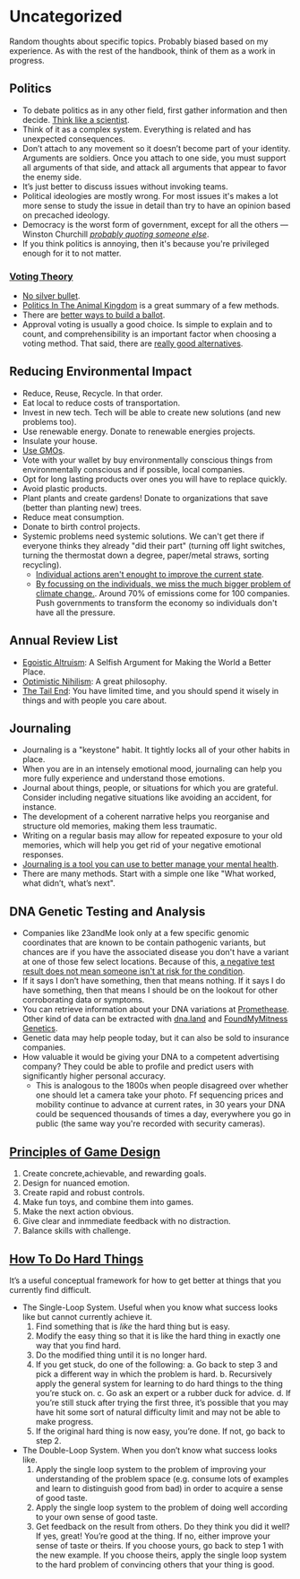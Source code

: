 # Uncategorized

Random thoughts about specific topics. Probably biased based on my experience. As with the rest of the handbook, think of them as a work in progress.

## Politics

- To debate politics as in any other field, first gather information and then decide. [Think like a scientist](https://waitbutwhy.com/2019/09/thinking-ladder.html).
- Think of it as a complex system. Everything is related and has unexpected consequences.
- Don’t attach to any movement so it doesn’t become part of your identity. Arguments are soldiers. Once you attach to one side, you must support all arguments of that side, and attack all arguments that appear to favor the enemy side.
- It’s just better to discuss issues without invoking teams.
- Political ideologies are mostly wrong. For most issues it's makes a lot more sense to study the issue in detail than try to have an opinion based on precached ideology.
- Democracy is the worst form of government, except for all the others — Winston Churchill [_probably quoting someone else_](https://richardlangworth.com/worst-form-of-government).
- If you think politics is annoying, then it's because you're privileged enough for it to not matter.

### [Voting Theory](https://www.lesswrong.com/posts/D6trAzh6DApKPhbv4/a-voting-theory-primer-for-rationalists)

- [No silver bullet](https://en.wikipedia.org/wiki/Arrow%27s_impossibility_theorem).
- [Politics In The Animal Kingdom](http://www.cgpgrey.com/politics-in-the-animal-kingdom/) is a great summary of a few methods.
- There are [better ways to build a ballot](https://ncase.me/ballot/).
- Approval voting is usually a good choice. Is simple to explain and to count, and comprehensibility is an important factor when choosing a voting method. That said, there are [really good alternatives](https://electionscience.github.io/vse-sim/VSEbasic/).

## Reducing Environmental Impact

- Reduce, Reuse, Recycle. In that order.
- Eat local to reduce costs of transportation.
- Invest in new tech. Tech will be able to create new solutions (and new problems too).
- Use renewable energy. Donate to renewable energies projects.
- Insulate your house.
- [Use GMOs](https://www.bio.org/blogs/gmos-have-benefits-environment).
- Vote with your wallet by buy environmentally conscious things from environmentally conscious and if possible, local companies.
- Opt for long lasting products over ones you will have to replace quickly.
- Avoid plastic products.
- Plant plants and create gardens! Donate to organizations that save (better than planting new) trees.
- Reduce meat consumption.
- Donate to birth control projects.
- Systemic problems need systemic solutions. We can't get there if everyone thinks they already "did their part" (turning off light switches, turning the thermostat down a degree, paper/metal straws, sorting recycling).
  - [Individual actions aren't enought to improve the current state](https://www.youtube.com/watch?v=DYLWZPFEWTw).
  - [By focussing on the individuals, we miss the much bigger problem of climate change.](https://youtu.be/RSgXcFdHxFI?list=WL). Around 70% of emissions come for 100 companies. Push governments to transform the economy so individuals don't have all the pressure.

## Annual Review List

- [Egoistic Altruism](https://youtu.be/rvskMHn0sqQ): A Selfish Argument for Making the World a Better Place.
- [Optimistic Nihilism](https://youtu.be/MBRqu0YOH14): A great philosophy.
- [The Tail End](https://waitbutwhy.com/2015/12/the-tail-end.html): You have limited time, and you should spend it wisely in things and with people you care about.

## Journaling

- Journaling is a "keystone" habit. It tightly locks all of your other habits in place.
- When you are in an intensely emotional mood, journaling can help you more fully experience and understand those emotions.
- Journal about things, people, or situations for which you are grateful. Consider including negative situations like avoiding an accident, for instance.
- The development of a coherent narrative helps you reorganise and structure old memories, making them less traumatic.
- Writing on a regular basis may allow for repeated exposure to your old memories, which will help you get rid of your negative emotional responses.
- [Journaling is a tool you can use to better manage your mental health](https://nesslabs.com/dear-diary).
- There are many methods. Start with a simple one like "What worked, what didn’t, what’s next".

## DNA Genetic Testing and Analysis

- Companies like 23andMe look only at a few specific genomic coordinates that are known to be contain pathogenic variants, but chances are if you have the associated disease you don't have a variant at one of those few select locations. Because of this, [a negative test result does not mean someone isn't at risk for the condition](https://www.nytimes.com/interactive/2019/02/01/opinion/23andme-cancer-dna-test-brca.html).
- If it says I don’t have something, then that means nothing. If it says I do have something, then that means I should be on the lookout for other corroborating data or symptoms.
- You can retrieve information about your DNA variations at [Promethease](https://promethease.com/). Other kind of data can be extracted with [dna.land](https://dna.land/) and [FoundMyMitness Genetics](https://www.foundmyfitness.com/genetics).
- Genetic data may help people today, but it can also be sold to insurance companies.
- How valuable it would be giving your DNA to a competent advertising company? They could be able to profile and predict users with significantly higher personal accuracy.
  - This is analogous to the 1800s when people disagreed over whether one should let a camera take your photo. Ff sequencing prices and mobility continue to advance at current rates, in 30 years your DNA could be sequenced thousands of times a day, everywhere you go in public (the same way you're recorded with security cameras).

## [Principles of Game Design](https://youtu.be/zaxAdRlyZQ8)

1. Create concrete,achievable, and rewarding goals.
1. Design for nuanced emotion.
1. Create rapid and robust controls.
1. Make fun toys, and combine them into games.
1. Make the next action obvious.
1. Give clear and inmmediate feedback with no distraction.
1. Balance skills with challenge.

## [How To Do Hard Things](https://www.drmaciver.com/2019/05/how-to-do-hard-things/)

It’s a useful conceptual framework for how to get better at things that you currently find difficult.

- The Single-Loop System. Useful when you know what success looks like but cannot currently achieve it.
  1. Find something that is _like_ the hard thing but is easy.
  1. Modify the easy thing so that it is like the hard thing in exactly one way that you find hard.
  1. Do the modified thing until it is no longer hard.
  1. If you get stuck, do one of the following:
    a. Go back to step 3 and pick a different way in which the problem is hard.
    b. Recursively apply the general system for learning to do hard things to the thing you’re stuck on.
    c. Go ask an expert or a rubber duck for advice.
    d. If you’re still stuck after trying the first three, it’s possible that you may have hit some sort of natural difficulty limit and may not be able to make progress.
  1. If the original hard thing is now easy, you’re done. If not, go back to step 2.
- The Double-Loop System. When you don’t know what success looks like.
  1. Apply the single loop system to the problem of improving your understanding of the problem space (e.g. consume lots of examples and learn to distinguish good from bad) in order to acquire a sense of good taste.
  1. Apply the single loop system to the problem of doing well according to your own sense of good taste.
  1. Get feedback on the result from others. Do they think you did it well? If yes, great! You’re good at the thing. If no, either improve your sense of taste or theirs. If you choose yours, go back to step 1 with the new example. If you choose theirs, apply the single loop system to the hard problem of convincing others that your thing is good.
